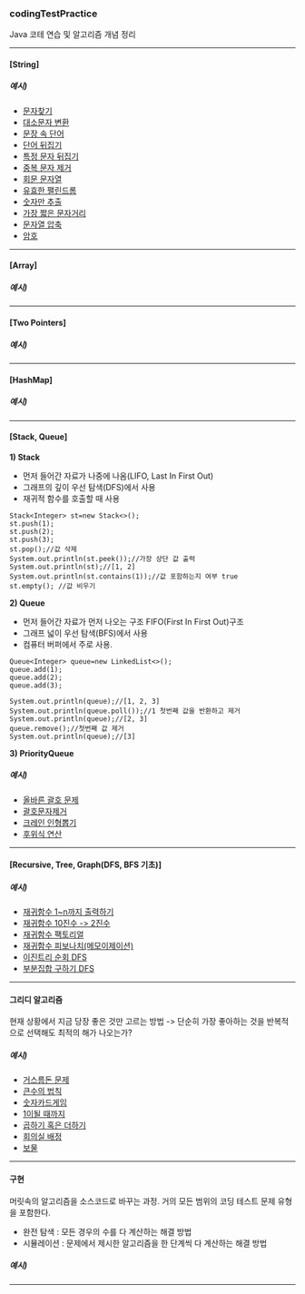 ### codingTestPractice
Java 코테 연습 및 알고리즘 개념 정리

---

#### [String]

##### 예시)
- [문자찾기](https://github.com/jeein2222/codingTestPractice/blob/main/inflearn/Sol1.java)
- [대소문자 변환](https://github.com/jeein2222/codingTestPractice/blob/main/inflearn/Sol2.java)
- [문장 속 단어](https://github.com/jeein2222/codingTestPractice/blob/main/inflearn/Sol3.java)
- [단어 뒤집기](https://github.com/jeein2222/codingTestPractice/blob/main/inflearn/Sol4.java)
- [특정 문자 뒤집기](https://github.com/jeein2222/codingTestPractice/blob/main/inflearn/Sol5.java)
- [중복 문자 제거](https://github.com/jeein2222/codingTestPractice/blob/main/inflearn/Sol6.java)
- [회문 문자열](https://github.com/jeein2222/codingTestPractice/blob/main/inflearn/Sol7.java)
- [유효한 팰린드롬](https://github.com/jeein2222/codingTestPractice/blob/main/inflearn/Sol8.java)
- [숫자만 추출](https://github.com/jeein2222/codingTestPractice/blob/main/inflearn/Sol9.java)
- [가장 짧은 문자거리](https://github.com/jeein2222/codingTestPractice/blob/main/inflearn/Sol10.java)
- [문자열 압축](https://github.com/jeein2222/codingTestPractice/blob/main/inflearn/Sol11.java)
- [암호](https://github.com/jeein2222/codingTestPractice/blob/main/inflearn/Sol12.java)

***

#### [Array]

##### 예시)

***
#### [Two Pointers]

##### 예시)

***
#### [HashMap]

##### 예시)

___
#### [Stack, Queue]
__1) Stack__ 
- 먼저 들어간 자료가 나중에 나옴(LIFO, Last In First Out)
- 그래프의 깊이 우선 탐색(DFS)에서 사용
- 재귀적 함수를 호출할 때 사용
```
Stack<Integer> st=new Stack<>();
st.push(1);
st.push(2);
st.push(3);
st.pop();//값 삭제
System.out.println(st.peek());//가장 상단 값 출력
System.out.println(st);//[1, 2]
System.out.println(st.contains(1));//값 포함하는지 여부 true
st.empty(); //값 비우기
```
__2) Queue__
- 먼저 들어간 자료가 먼저 나오는 구조 FIFO(First In First Out)구조
- 그래프 넓이 우선 탐색(BFS)에서 사용
- 컴퓨터 버퍼에서 주로 사용. 
```
Queue<Integer> queue=new LinkedList<>();
queue.add(1);
queue.add(2);
queue.add(3);

System.out.println(queue);//[1, 2, 3]
System.out.println(queue.poll());//1 첫번째 값을 반환하고 제거
System.out.println(queue);//[2, 3]
queue.remove();//첫번째 값 제거
System.out.println(queue);//[3]
```


__3) PriorityQueue__

##### 예시)
- [올바른 괄호 문제](https://github.com/jeein2222/codingTestPractice/blob/main/inflearn/Sol36.java)
- [괄호문자제거](https://github.com/jeein2222/codingTestPractice/blob/main/inflearn/Sol37.java)
- [크레인 인형뽑기](https://github.com/jeein2222/codingTestPractice/blob/main/inflearn/Sol38.java)
- [후위식 연산](https://github.com/jeein2222/codingTestPractice/blob/main/inflearn/Sol39.java)


***

#### [Recursive, Tree, Graph(DFS, BFS 기초)]

##### 예시)
- [재귀함수 1~n까지 출력하기](https://github.com/jeein2222/codingTestPractice/blob/main/inflearn/Sol41.java)
- [재귀함수 10진수 -> 2진수](https://github.com/jeein2222/codingTestPractice/blob/main/inflearn/Sol42.java)
- [재귀함수 팩토리얼](https://github.com/jeein2222/codingTestPractice/blob/main/inflearn/Sol43.java)
- [재귀함수 피보나치(메모이제이션)](https://github.com/jeein2222/codingTestPractice/blob/main/inflearn/Sol44.java)
- [이진트리 순회 DFS](https://github.com/jeein2222/codingTestPractice/blob/main/inflearn/Sol45.java)
- [부분집합 구하기 DFS](https://github.com/jeein2222/codingTestPractice/blob/main/inflearn/Sol46.java)



***

#### 그리디 알고리즘
현재 상황에서 지금 당장 좋은 것만 고르는 방법 -> 단순히 가장 좋아하는 것을 반복적으로 선택해도 최적의 해가 나오는가?

##### 예시)
- [거스름돈 문제](https://github.com/jeein2222/codingTestPractice/blob/main/ndb/greedy_imple/Sol02.java)
- [큰수의 법칙](https://github.com/jeein2222/codingTestPractice/blob/main/ndb/greedy_imple/Sol01.java)
- [숫자카드게임](https://github.com/jeein2222/codingTestPractice/blob/main/ndb/greedy_imple/Sol03.java)
- [1이될 때까지](https://github.com/jeein2222/codingTestPractice/blob/main/ndb/greedy_imple/Sol04.java)
- [곱하기 혹은 더하기](https://github.com/jeein2222/codingTestPractice/blob/main/ndb/greedy_imple/Sol5.java)
- [회의실 배정](https://github.com/jeein2222/codingTestPractice/blob/main/ndb/greedy_imple/Bj01.java)
- [보물](https://github.com/jeein2222/codingTestPractice/blob/main/ndb/greedy_imple/Bj02.java)

***
#### 구현
머릿속의 알고리즘을 소스코드로 바꾸는 과정. 거의 모든 범위의 코딩 테스트 문제 유형을 포함한다.
- 완전 탐색 : 모든 경우의 수를 다 계산하는 해결 방법
- 시뮬레이션 : 문제에서 제시한 알고리즘을 한 단계씩 다 계산하는 해결 방법

##### 예시)

***
